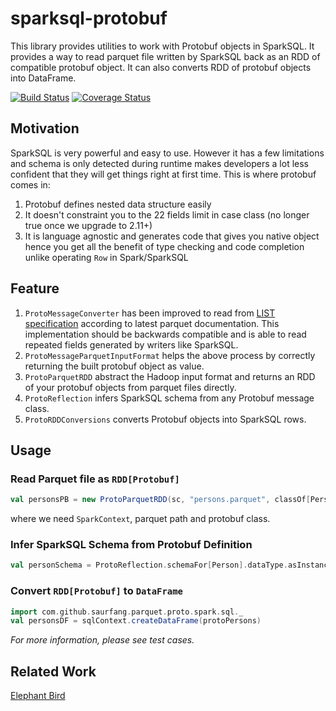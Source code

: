 # sparksql-protobuf

This library provides utilities to work with Protobuf objects in SparkSQL.
It provides a way to read parquet file written by SparkSQL back as an RDD of compatible protobuf object.
It can also converts RDD of protobuf objects into DataFrame.

[![Build Status](https://travis-ci.org/saurfang/sparksql-protobuf.svg?branch=master)](https://travis-ci.org/saurfang/sparksql-protobuf)
[![Coverage Status](https://coveralls.io/repos/saurfang/sparksql-protobuf/badge.svg?branch=master&service=github)](https://coveralls.io/github/saurfang/sparksql-protobuf?branch=master)

## Motivation

SparkSQL is very powerful and easy to use. However it has a few limitations and schema is only detected during runtime
makes developers a lot less confident that they will get things right at first time. This is where protobuf comes in:

1. Protobuf defines nested data structure easily 
2. It doesn't constraint you to the 22 fields limit in case class (no longer true once we upgrade to 2.11+)
3. It is language agnostic and generates code that gives you native object 
hence you get all the benefit of type checking and code completion unlike operating `Row` in Spark/SparkSQL

## Feature
1. `ProtoMessageConverter` has been improved to read from [LIST specification](https://github.com/apache/parquet-format/blob/master/LogicalTypes.md#lists)
according to latest parquet documentation. This implementation should be backwards compatible and is able to read repeated
fields generated by writers like SparkSQL.
2. `ProtoMessageParquetInputFormat` helps the above process by correctly returning the built protobuf object as value.
3. `ProtoParquetRDD` abstract the Hadoop input format and returns an RDD of your protobuf objects from parquet files directly.
4. `ProtoReflection` infers SparkSQL schema from any Protobuf message class.
5. `ProtoRDDConversions` converts Protobuf objects into SparkSQL rows.

## Usage

### Read Parquet file as `RDD[Protobuf]`

```scala
val personsPB = new ProtoParquetRDD(sc, "persons.parquet", classOf[Person])
```

where we need `SparkContext`, parquet path and protobuf class.

### Infer SparkSQL Schema from Protobuf Definition

```scala
val personSchema = ProtoReflection.schemaFor[Person].dataType.asInstanceOf[StructType]
```

### Convert `RDD[Protobuf]` to `DataFrame`

```scala
import com.github.saurfang.parquet.proto.spark.sql._
val personsDF = sqlContext.createDataFrame(protoPersons)
```

*For more information, please see test cases.*

## Related Work
[Elephant Bird](https://github.com/twitter/elephant-bird)
